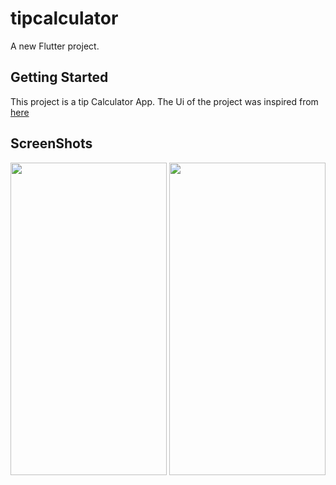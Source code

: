 # tipcalculator

A new Flutter project.

## Getting Started

This project is a tip Calculator App. The Ui of the project was inspired from [here](https://www.frontendmentor.io/challenges/tip-calculator-app-ugJNGbJUX?fbclid=IwAR2Fua70zHGp4Sy5wQGYRUR-8e9RbNwD303KJGpYw1iMXBLUVHLC94eVtIQ)

## ScreenShots

<img src ="https://user-images.githubusercontent.com/67753397/126490396-f5cd3c9e-ea0d-4605-90be-1cb0c48e59e0.png" width = "250" height = "500" />

<img src ="hhttps://user-images.githubusercontent.com/67753397/126490407-aed71c45-66c0-46d0-a57e-35b54d879bed.png" width = "250" height = "500" />
